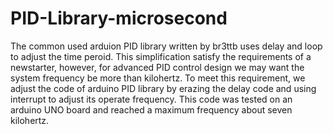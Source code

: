 # PID-Library-microsecond
The common used arduion PID library written by br3ttb uses delay and loop to adjust the time peroid. 
This simplification satisfy the requirements of a newstarter, however, for advanced PID control design we may want the system frequency be more than kilohertz. 
To meet this requirement, we adjust the code of arduino PID library by erazing the delay code and using interrupt to adjust its operate frequency. 
This code was tested on an arduino UNO board and reached a maximum frequency about seven kilohertz. 
